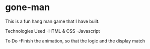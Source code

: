 # gone-man

This is a fun hang man game that I have built. 

Technologies Used
-HTML & CSS
-Javascript

To Do
-Finish the animation, so that the logic and the display match
